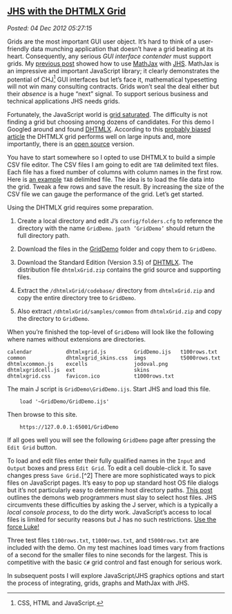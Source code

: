  
[JHS with the DHTMLX Grid](https://bakerjd99.wordpress.com/2012/12/03/jhs-with-the-dhtmlx-grid/)
-----------------------------------------------------------------------------------------------

*Posted: 04 Dec 2012 05:27:15*

Grids are the most important GUI user object. It’s hard to think of a
user-friendly data munching application that doesn’t have a grid beating
at its heart. Consequently, any serious *GUI interface contender* must
support grids. My [previous
post](https://bakerjd99.wordpress.com/2012/11/25/jhs-meets-mathjax/)
showed how to use [MathJax](https://www.mathjax.org/) with
[JHS](https://www.jsoftware.com/jwiki/NYCJUG/2011-02-08/HelloWorldInJHS).
MathJax is an impressive and important JavaScript library; it clearly
demonstrates the potential of CHJ[^1x3467] GUI interfaces but let’s face it,
mathematical typesetting will not win many consulting contracts. Grids
won’t seal the deal either but their *absence* is a huge “next” signal.
To support serious business and technical applications JHS needs grids.

Fortunately, the JavaScript world is [grid
saturated](https://www.hotscripts.com/blog/15-javascript-data-grids-enhance-html-tables/).
The difficulty is not finding a grid but choosing among dozens of
candidates. For this demo I Googled around and found
[DHTMLX](https://dhtmlx.com/docs/products/dhtmlxGrid/). According to this
[probably biased article](https://www.dhtmlx.com/blog/?p=1525) the DHTMLX
grid performs well on large inputs and, more importantly, there is an
[open
source](https://www.dhtmlx.com/docs/products/dhtmlxGrid/license.shtml?gpl)
version.

You have to start somewhere so I opted to use DHTMLX to build a simple
CSV file editor. The CSV files I am going to edit are `TAB` delimited
text files. Each file has a fixed number of columns with column names in
the first row. Here is [an
example](https://www.box.com/s/0sm9bjgclnqu0czlpal6) `TAB` delimited
file. The idea is to load the file data into the grid. Tweak a few rows
and save the result. By increasing the size of the CSV file we can gauge
the performance of the grid. Let’s get started.

Using the DHTMLX grid requires some preparation.

1.  Create a local directory and edit J’s `config/folders.cfg` to
    reference the directory with the name `GridDemo`. `jpath ’GridDemo’`
    should return the full directory path.

2.  Download the files in the
    [GridDemo](https://www.box.com/s/n7ty82nv6nslia4drphs) folder and
    copy them to `GridDemo`.

3.  Download the Standard Edition (Version 3.5) of
    [DHTMLX](https://dhtmlx.com/docs/products/dhtmlxGrid/index.shtml).
    The distribution file `dhtmlxGrid.zip` contains the grid source and
    supporting files.

4.  Extract the `/dhtmlxGrid/codebase/` directory from `dhtmlxGrid.zip`
    and copy the entire directory tree to `GridDemo`.

5.  Also extract `/dhtmlxGrid/samples/common` from `dhtmlxGrid.zip` and
    copy the directory to `GridDemo`.

When you’re finished the top-level of `GridDemo` will look like the
following where names without extensions are directories.

    calendar           dhtmlxgrid.js         GridDemo.ijs   t100rows.txt
    common             dhtmlxgrid_skins.css  imgs           t5000rows.txt
    dhtmlxcommon.js    excells               jodoval.png
    dhtmlxgridcell.js  ext                   skins
    dhtmlxgrid.css     favicon.ico           t1000rows.txt

The main J script is `GridDemo\GridDemo.ijs`. Start JHS and load this
file.

        load '~GridDemo/GridDemo.ijs'

Then browse to this site.

        https://127.0.0.1:65001/GridDemo

If all goes well you will see the following `GridDemo` page after
pressing the `Edit Grid` button.

To load and edit files enter their fully qualified names in the `Input`
and `Output` boxes and press `Edit Grid`. To edit a cell double-click
it. To save changes press `Save Grid.`[^2] There are more sophisticated
ways to pick files on JavaScript pages. It’s easy to pop up standard
host OS file dialogs but it’s not particularly easy to determine host
directory paths. [This
post](https://robertnyman.com/2010/12/16/utilizing-the-html5-file-api-to-choose-upload-preview-and-see-progress-for-multiple-files/)
outlines the demons web programmers must slay to select host files. JHS
circumvents these difficulties by asking the J server, which is a
typically a *local console process*, to do the dirty work. JavaScript’s
access to local files is limited for security reasons but J has no such
restrictions. [Use the force
Luke!](https://www.youtube.com/watch?v=-fSj6LxsZes)

Three test files `t100rows.txt`, `t1000rows.txt`, and `t5000rows.txt`
are included with the demo. On my test machines load times vary from
fractions of a second for the smaller files to nine seconds for the
largest. This is competitive with the basic `C#` grid control and fast
enough for serious work.

In subsequent posts I will explore JavaScript/JHS graphics options and
start the process of integrating, grids, graphs and MathJax with JHS.

[^1x3467]: CSS, HTML and JavaScript.

[^2x3467]: The freebie version of DHTMLX does not support grid serialization.
    [Here is how to roll your
    own](https://bakerjd99.wordpress.com/2012/12/04/more-about-jhs-with-dhtmlx-the-grid/).

